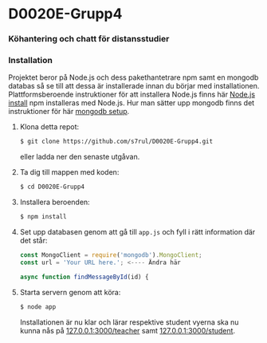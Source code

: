 # D0020E-Grupp4
### Köhantering och chatt för distansstudier

### Installation
Projektet beror på Node.js och dess pakethantetrare npm samt en mongodb databas
så se till att dessa är installerade innan du börjar med installationen.
Plattformsberoende instruktioner för att installera Node.js finns här
[Node.js install](https://nodejs.org/) npm installeras med Node.js.
Hur man sätter upp mongodb finns det instruktioner för här
[mongodb setup](https://www.mongodb.com/try).

1. Klona detta repot:
	```sh
	$ git clone https://github.com/s7rul/D0020E-Grupp4.git
	```
	eller ladda ner den senaste utgåvan.

2. Ta dig till mappen med koden:
	```sh
	$ cd D0020E-Grupp4
	```
3. Installera beroenden:
	```sh
	$ npm install
	```
4. Set upp databasen genom att gå till ```app.js``` och fyll i rätt information
	där det står:
	```javascript
	const MongoClient = require('mongodb').MongoClient;
	const url = 'Your URL here.'; <---- Ändra här

	async function findMessageById(id) {
	```
5. Starta servern genom att köra:
	```sh
	$ node app
	```
	Installationen är nu klar och lärar respektive student vyerna ska nu
	kunna nås på [127.0.0.1:3000/teacher](http://127.0.0.1:3000/teacher) samt
	[127.0.0.1:3000/student](http://127.0.0.1:3000/student).
